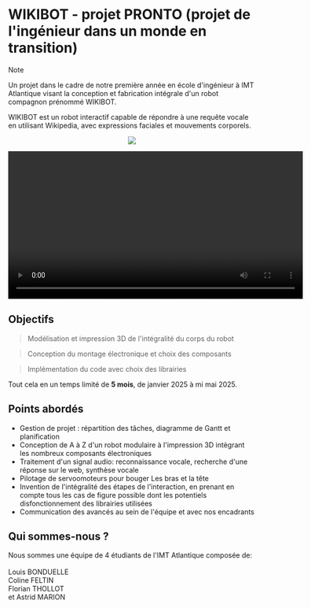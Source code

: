 # WIKIBOT - projet PRONTO (projet de l'ingénieur dans un monde en transition)

> [!NOTE]
> 
> Un projet dans le cadre de notre première année en école d'ingénieur à IMT Atlantique visant la conception et fabrication intégrale d'un robot compagnon prénommé WIKIBOT.

WIKIBOT est un robot interactif capable de répondre à une requête vocale en utilisant Wikipedia, avec expressions faciales et mouvements corporels.

<div align="center">
<img src="../images/Equipe.jpg" >
</div>

<video src="./images/presentation.mp4" controls width="600"></video>

## Objectifs

> Modélisation et impression 3D de l'intégralité du corps du robot<br>

> Conception du montage électronique et choix des composants<br>

> Implémentation du code avec choix des librairies<br>

Tout cela en un temps limité de **5 mois**, de janvier 2025 à mi mai 2025.

## Points abordés
* Gestion de projet : répartition des tâches, diagramme de Gantt et planification
* Conception de A à Z d'un robot modulaire à l'impression 3D intègrant les nombreux composants électroniques
* Traitement d'un signal audio: reconnaissance vocale, recherche d'une réponse sur le web, synthèse vocale
* Pilotage de servoomoteurs pour bouger Les bras et la tête 
* Invention de l'intégralité des étapes de l'interaction, en prenant en compte tous les cas de figure possible dont les potentiels disfonctionnement des librairies utilisées
* Communication des avancés au sein de l'équipe et avec nos encadrants

## Qui sommes-nous ?

Nous sommes une équipe de 4 étudiants de l'IMT Atlantique composée de:<br>
<br>
Louis BONDUELLE<br>
Coline FELTIN<br>
Florian THOLLOT<br>
et Astrid MARION<br>
